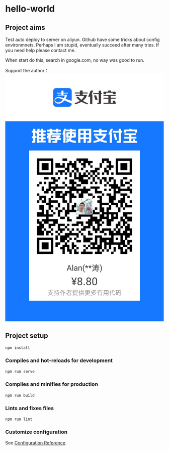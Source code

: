 # hello-world

## Project aims

Test auto deploy to server on aliyun. Github have some tricks about config environmnets.
Perhaps I am stupid, eventually succeed after many tries. If you need help please contact me.

When start do this, search in google.com, no way was good to run.

Support the author：![alt Alan](https://raw.githubusercontent.com/movingheart/hello-world/master/public/1657611210749.jpg "support author")

## Project setup
```
npm install
```

### Compiles and hot-reloads for development
```
npm run serve
```

### Compiles and minifies for production
```
npm run build
```

### Lints and fixes files
```
npm run lint
```

### Customize configuration
See [Configuration Reference](https://cli.vuejs.org/config/).
